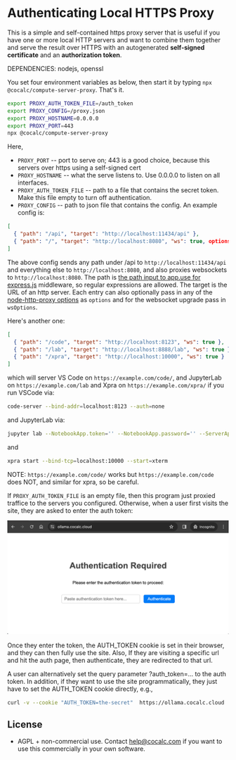 # Authenticating Local HTTPS Proxy

This is a simple and self\-contained https proxy server that is useful if you have one or more local HTTP servers and want to combine them together and serve the result over HTTPS with an autogenerated **self\-signed certificate** and an **authorization token**.

DEPENDENCIES: nodejs, openssl

You set four environment variables as below, then start it by typing `npx @cocalc/compute-server-proxy`. That's it.

```sh
export PROXY_AUTH_TOKEN_FILE=/auth_token
export PROXY_CONFIG=/proxy.json
export PROXY_HOSTNAME=0.0.0.0
export PROXY_PORT=443
npx @cocalc/compute-server-proxy
```

Here,

- `PROXY_PORT` \-\- port to serve on; 443 is a good choice, because this servers over https using a self\-signed cert
- `PROXY_HOSTNAME` \-\- what the serve listens to. Use 0.0.0.0 to listen on all interfaces.
- `PROXY_AUTH_TOKEN_FILE` \-\- path to a file that contains the secret token. Make this file empty to turn off authentication.
- `PROXY_CONFIG` \-\- path to json file that contains the config. An example config is:

```json
[
  { "path": "/api", "target": "http://localhost:11434/api" },
  { "path": "/", "target": "http://localhost:8080", "ws": true, options:{}, wsOptions:{}}
]
```

The above config sends any path under /api to `http://localhost:11434/api` and everything else
to `http://localhost:8080`, and also proxies websockets
to `http://localhost:8080`. The path is [the path input to app.use for express.js](https://expressjs.com/en/4x/api.html#app.use) middleware, so regular expressions are allowed. The target is the URL of an http server.
Each entry can also optionally pass in any of the 
[node-http-proxy options](https://github.com/http-party/node-http-proxy?tab=readme-ov-file#options) as `options` and for the websocket upgrade pass in `wsOptions`.

Here's another one:
```json
[
  { "path": "/code", "target": "http://localhost:8123", "ws": true },
  { "path": "/lab", "target": "http://localhost:8888/lab", "ws": true },
  { "path": "/xpra", "target": "http://localhost:10000", "ws": true }
]
```
which will server VS Code on `https://example.com/code/`, and JupyterLab on `https://example.com/lab` and Xpra on `https://example.com/xpra/` if
you run VSCode via:
```sh
code-server --bind-addr=localhost:8123 --auth=none
```
and JupyterLab via:
```sh
jupyter lab --NotebookApp.token='' --NotebookApp.password='' --ServerApp.disable_check_xsrf=True --no-browser --NotebookApp.allow_remote_access=True --NotebookApp.base_url='/lab' --ip=localhost --port=8888
```
and 
```sh
xpra start --bind-tcp=localhost:10000 --start=xterm 
```
NOTE: `https://example.com/code/` works but `https://example.com/code` does NOT,
and similar for xpra, so be careful.

If `PROXY_AUTH_TOKEN_FILE` is an empty file, then this program just proxied traffice to the servers you configured.
Otherwise, when a user first visits the site, they are
asked to enter the auth token:

![](.README.md.upload/paste-0.12375289236668618)

Once they enter the token, the AUTH\_TOKEN cookie is set in their browser, and they can then fully use the site.  Also, If they are visiting a specific url and hit the auth page, then authenticate, they are redirected to that url.

A user can alternatively set the query parameter ?auth\_token=... to the auth token.   In addition, if they want to use the site programmatically, they just have to set the AUTH\_TOKEN cookie directly, e.g.,

```sh
curl -v --cookie "AUTH_TOKEN=the-secret"  https://ollama.cocalc.cloud
```

## License

- AGPL \+ non\-commercial use.  Contact [help@cocalc.com](mailto:help@cocalc.com) if you want to use this commercially in your own software.

